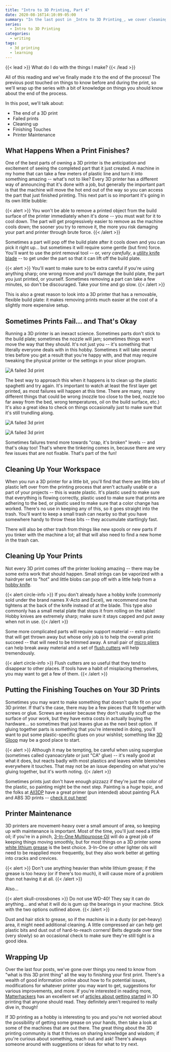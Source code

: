 ```yaml
---
title: "Intro to 3D Printing, Part 4"
date: 2020-08-16T14:10:09-05:00
summary: "In the last post in _Intro to 3D Printing_, we cover cleaning up, maintenance, and processing your prints!"
series:
  - Intro to 3D Printing
categories:
  - writing
tags:
  - 3d printing
  - learning
---
```


{{< lead >}}
What do I do with the things I make?
{{< /lead >}}

All of this reading and we've finally made it to the end of the process! The previous post touched on things to know before and during the print, so we'll wrap up the series with a bit of knowledge on things you should know about the end of the process.

In this post, we'll talk about:

- The end of a 3D print
- Failed prints
- Cleaning up
- Finishing Touches
- Printer Maintenance

## What Happens When a Print Finishes?

One of the best parts of owning a 3D printer is the anticipation and excitement of seeing the completed part that it just created. A machine in my home that can take a few meters of plastic line and turn it into something amazing -- what's not to like? Every 3D printer has a different way of announcing that it's done with a job, but generally the important part is that the machine will move the hot end out of the way so you can access the part that just finished printing. This next part is so important it's going in its own little bubble:

{{< alert >}}
You won't be able to remove a printed object from the build surface of the printer immediately when it's done -- you must wait for it to cool down. The part will get progressively easier to remove as the machine cools down; the sooner you try to remove it, the more you risk damaging your part and printer through brute force.
{{< /alert >}}

Sometimes a part will pop off the build plate after it cools down and you can pick it right up... but sometimes it will require some gentle (but firm) force. You'll want to use the print removal tool -- or, _very carefully_, a [utility knife blade](https://amzn.to/3iMTg5i) -- to get under the part so that it can lift off the build plate.

{{< alert >}}
You'll want to make sure to be extra careful if you're using anything sharp; one wrong move and you'll damage the build plate, the part you just printed, or yourself. Sometimes removing a part can take a few minutes, so don't be discouraged. Take your time and go slow.
{{< /alert >}}

This is also a great reason to look into a 3D printer that has a removable, flexible build plate: it makes removing prints much easier at the cost of a slightly more expensive setup.

## Sometimes Prints Fail... and That's Okay

Running a 3D printer is an inexact science. Sometimes parts don't stick to the build plate; sometimes the nozzle will jam; sometimes things won't move the way that they should. It's not just you -- it's something that literally everyone deals with in this hobby. Sometimes it will take several tries before you get a result that you're happy with, and that may require tweaking the physical printer or the settings in your slicer program.

![A failed 3d print](images/intro_to_3d_printing/printfail1.jpeg "Most of the time, print failures don't get very far! Image thanks to @tgibriday") 

The best way to approach this when it happens is to clean up the plastic spaghetti and try again. It's important to watch at least the first layer get printed, as most failures will happen at this time. There are many, many different things that could be wrong (nozzle too close to the bed, nozzle too far away from the bed, wrong temperatures, oil on the build surface, etc.) It's also a great idea to check on things occasionally just to make sure that it's still trundling along.

![A failed 3d print](images/intro_to_3d_printing/printfail2.jpeg "Sometimes they're a bit more effort to clean up -- this one wasn't caught for several hours. Image thanks to @uncommonparts")

![A failed 3d print](images/intro_to_3d_printing/printfail3.jpg "This particular print failed sometime during the night!")

Sometimes failures trend more towards "crap, it's broken" levels -- and that's okay too! That's where the tinkering comes in, because there are very few issues that are not fixable. That's part of the fun!

## Cleaning Up Your Workspace

When you run a 3D printer for a little bit, you'll find that there are little bits of plastic left over from the printing process that aren't actually usable or a part of your projects -- this is waste plastic. It's plastic used to make sure that everything is flowing correctly, plastic used to make sure that prints are adhering to the bed, or plastic used to make sure that a color change has worked. There's no use in keeping any of this, so it goes straight into the trash. You'll want to keep a small trash can nearby so that you have somewhere handy to throw these bits -- they accumulate startlingly fast.

There will also be other trash from things like new spools or new parts if you tinker with the machine a lot; all that will also need to find a new home in the trash can.

## Cleaning Up Your Prints

Not every 3D print comes off the printer looking amazing -- there may be some extra work that should happen. Small strings can be vaporized with a hairdryer set to "hot" and little blobs can pop off with a little help from a [hobby knife](https://amzn.to/3h50YHz).

{{< alert circle-info >}}
If you don't already have a hobby knife (commonly sold under the brand names X-Acto and Excel), we recommend one that tightens at the back of the knife instead of at the blade. This type also commonly has a small metal plate that stops it from rolling on the table! Hobby knives are extremely sharp; make sure it stays capped and put away when not in use.
{{< /alert >}}

Some more complicated parts will require support material -- extra plastic that will get thrown away but whose only job is to help the overall print succeed -- that will need to be trimmed away. A small pair of [micro pliers](https://amzn.to/3kTr4PY) can help break away material and a set of [flush cutters](https://amzn.to/313O9b8) will help tremendously.

{{< alert circle-info >}}
Flush cutters are so useful that they tend to disappear to other places. If tools have a habit of misplacing themselves, you may want to get a few of them.
{{< /alert >}}

## Putting the Finishing Touches on Your 3D Prints

Sometimes you may want to make something that doesn't quite fit on your 3D printer. If that's the case, there may be a few pieces that fit together with screws or glue. Screws are easier because they don't usually scuff up the surface of your work, but they have extra costs in actually buying the hardware... so sometimes that just leaves glue as the next best option. If gluing together parts is something that you're interested in doing, you'll want to put some plastic-specific glues on your wishlist; something like [3D Gloop](https://www.3dgloop.com/) may be a good place to start.

{{< alert >}} 
Although it may be tempting, be careful when using superglue (sometimes called cyanoacrylate or just "CA" glue) -- it's really good at what it does, but reacts badly with most plastics and leaves white blemishes everywhere it touches. That may not be an issue depending on what you're gluing together, but it's worth noting.
{{< /alert >}}

Sometimes prints just don't have enough pizzazz if they're just the color of the plastic, so painting might be the next step. Painting is a _huge_ topic, and the folks at [All3DP](https://all3dp.com/) have a great primer (pun intended) about painting PLA and ABS 3D prints -- [check it out here!](https://all3dp.com/2/beginner-s-guide-to-painting-3d-prints-pla-abs/)

## Printer Maintenance

3D printers are movement-heavy over a small amount of area, so keeping up with maintenance is important. Most of the time, you'll just need a little oil; if you're in a pinch, [3-In-One Multipurpose Oil](https://amzn.to/3kMF3HD) will do a great job of keeping things moving smoothly, but for most things on a 3D printer some [white lithium grease](https://amzn.to/3aH5auZ) is the best choice. 3-In-One or other lighter oils will need to be reapplied more frequently, but they also work better at getting into cracks and crevices.

{{< alert >}}
Don't use anything heavier than white lithium grease; if the grease is too heavy (or if there's too much), it will cause more of a problem than not having it at all.
{{< /alert >}}

Also...

{{< alert skull-crossbones >}}
Do not use WD-40! They say it can do anything... and what it will do is gum up the bearings in your machine. Stick with the two options outlined above.
{{< /alert >}}

Dust and hair stick to grease, so if the machine is in a dusty (or pet-heavy) area, it might need additional cleaning. A little compressed air can help get plastic bits and dust out of hard-to-reach corners! Belts degrade over time (very slowly) so an occasional check to make sure they're still tight is a good idea.

## Wrapping Up

Over the last four posts, we've gone over things you need to know from "what is this 3D print thing" all the way to finishing your first print. There's a wealth of good information online about how to fix potential issues, modifications for whatever printer you may want to get, suggestions for various improvements, and more. If you're interested in reading more, [Matterhackers](https://www.matterhackers.com) has an excellent set of [articles about getting started](https://www.matterhackers.com/topic/getting-started) in 3D printing that anyone should read. They definitely aren't required to really dive in, though!

If 3D printing as a hobby is interesting to you and you're not worried about the possibility of getting some grease on your hands, then take a look at some of the machines that are out there. The great thing about the 3D printing community is that it thrives on sharing knowledge and wisdom; if you're curious about something, reach out and ask! There's always someone around with suggestions or ideas for what to try next.
